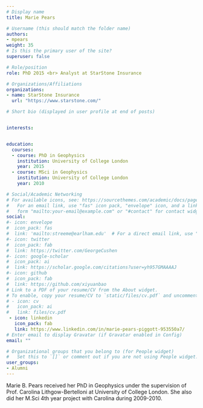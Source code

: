```yaml
---
# Display name
title: Marie Pears

# Username (this should match the folder name)
authors:
- mpears
weight: 35
# Is this the primary user of the site?
superuser: false

# Role/position
role: PhD 2015 <br> Analyst at StarStone Insurance

# Organizations/Affiliations
organizations:
- name: StarStone Insurance
  url: "https://www.starstone.com/"

# Short bio (displayed in user profile at end of posts)


interests:


education:
  courses:
  - course: PhD in Geophysics
    institution: University of College London
    year: 2015
  - course: MSci in Geophysics
    institution: University of College London
    year: 2010

# Social/Academic Networking
# For available icons, see: https://sourcethemes.com/academic/docs/page-builder/#icons
#   For an email link, use "fas" icon pack, "envelope" icon, and a link in the
#   form "mailto:your-email@example.com" or "#contact" for contact widget.
social:
#- icon: envelope
#  icon_pack: fas
#  link: 'mailto:streeme@earlham.edu'  # For a direct email link, use "mailto:test@example.org".
#- icon: twitter
#  icon_pack: fab
#  link: https://twitter.com/GeorgeCushen
#- icon: google-scholar
#  icon_pack: ai
#  link: https://scholar.google.com/citations?user=yh957GMAAAAJ
#- icon: github
#  icon_pack: fab
#  link: https://github.com/xiyuanbao
# Link to a PDF of your resume/CV from the About widget.
# To enable, copy your resume/CV to `static/files/cv.pdf` and uncomment the lines below.
# - icon: cv
#   icon_pack: ai
#   link: files/cv.pdf
 - icon: linkedin
   icon_pack: fab
   link: https://www.linkedin.com/in/marie-pears-piggott-953550a7/
# Enter email to display Gravatar (if Gravatar enabled in Config)
email: ""

# Organizational groups that you belong to (for People widget)
#   Set this to `[]` or comment out if you are not using People widget.
user_groups:
- Alumni
---
```


Marie B. Pears received her PhD in Geophysics under the supervision of Prof. Carolina Lithgow-Bertelloni at University of College London. She also did her M.Sci 4th year project with Carolina during 2009-2010.


